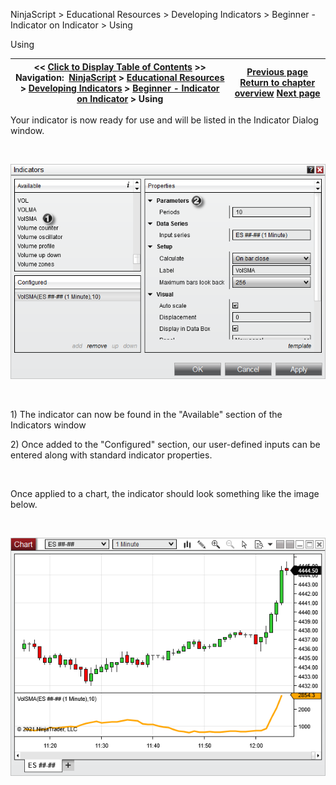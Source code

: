 ﻿


NinjaScript \> Educational Resources \> Developing Indicators \> Beginner \- Indicator on Indicator \> Using






















Using







| \<\< [Click to Display Table of Contents](using2.md) \>\> **Navigation:**     [NinjaScript](ninjascript-1.md) \> [Educational Resources](educational_resources-1.md) \> [Developing Indicators](developing_indicators-1.md) \> [Beginner \- Indicator on Indicator](beginner_-_indicator_on_indica-1.md) \> Using | [Previous page](compiling2-1.md) [Return to chapter overview](beginner_-_indicator_on_indica-1.md) [Next page](beginner_-_using_price_variabl-1.md) |
| --- | --- |











Your indicator is now ready for use and will be listed in the Indicator Dialog window.


 


![IndicatorOnIndicatorUsing1](indicatoronindicatorusing1.png)


 


1\) The indicator can now be found in the "Available" section of the Indicators window


2\) Once added to the "Configured" section, our user\-defined inputs can be entered along with standard indicator properties.


 


Once applied to a chart, the indicator should look something like the image below.


 


![IndicatorOnIndicatorUsing2](indicatoronindicatorusing2.png)


 









